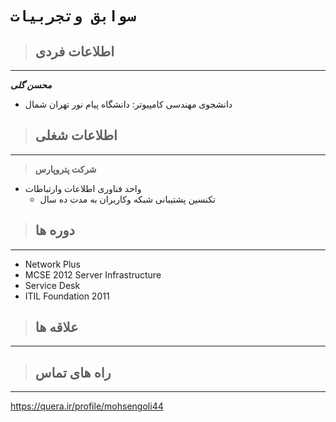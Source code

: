 # `سوابق وتجربیات`
> ## اطلاعات فردی 
---
***محسن گلی***
+ دانشجوی مهندسی کامپیوتر:  دانشگاه پیام نور تهران شمال 

> ## اطلاعات شغلی
---
> **شرکت پتروپارس**
  - واحد فناوری اطلاعات وارتباطات
    - تکنسین پشتیبانی شبکه وکاربران به مدت ده سال 

> ## دوره ها
--- 
* Network Plus
* MCSE 2012 Server Infrastructure 
* Service Desk 
* ITIL Foundation 2011
> ## علاقه ها
---

> ## راه های تماس
---
https://quera.ir/profile/mohsengoli44
